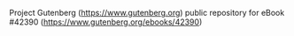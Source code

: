 Project Gutenberg (https://www.gutenberg.org) public repository for eBook #42390 (https://www.gutenberg.org/ebooks/42390)
